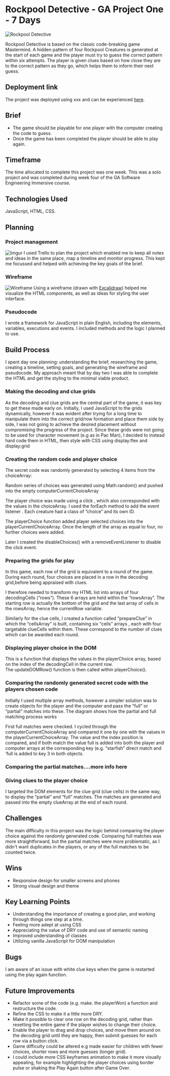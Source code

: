 # Rockpool Detective - GA Project One - 7 Days

![Rockpool Detective](https://i.imgur.com/1E7ZomE.png)

Rockpool Detective is based on the classic code-breaking game Mastermind.  A hidden pattern of four Rockpool Creatures is generated at the start of each game and the player must try to guess the correct pattern within six attempts. The player is given clues based on how close they are to the correct pattern as they go, which helps them to inform their next guess. 

## Deployment link

The project was deployed using xxx and can be experienced [here](https://bit.ly/Rockpool-Detective).

## Brief 
* The game should be playable for one player with the computer creating the code to guess.
* Once the game has been completed the player should be able to play again.

## Timeframe

The time allocated to complete this project was one week. This was a solo project and was completed during week four of the GA Software Engineering Immersive course.

## Technologies Used
JavaScript, HTML, CSS.

## Planning

### Project management

![Imgur](https://)
I used Trello to plan the project which enabled me to keep all notes and ideas in the same place, map a timeline and monitor progress. This kept me focussed and helped with achieving the key goals of the brief. 

### Wireframe

![Wireframe](https://)
Using a wireframe (drawn with [Excalidraw](https://excalidraw.com)) helped me visualize the HTML components, as well as ideas for styling the user interface.

### Pseudocode

I wrote a framework for JavaScript in plain English, including the elements, variables, executions and events. I included methods and the logic I planned to use. 

##  Build Process

I spent day one planning: understanding the brief, researching the game, creating a timeline, setting goals, and generating the wireframe and pseudocode. My approach meant that by day two I was able to complete the HTML and get the styling to the minimal viable product.

### Making the decoding and clue grids
As the  decoding and clue grids are the central part of the game, it was key to get these made early on. Initially, I used JavaScript to the grids dynamically, however it was evident after trying for a long time to manipulate them into the correct grid/row formation and place them side by side, I was not going to achieve the desired placement without compromising the progress of the project.  Since these grids were not going to be used for character movement (e.g as in Pac Man),  I decided to instead hard code them in HTML, then style with CSS using display:flex and display:grid

### Creating the random code and player choice
The secret code was randomly generated by selecting 4 items from the choiceArray:

Random series of choices was generated using Math.random() and pushed into the empty computerCurrentChoiceArray

The player choice was made using a click , which also corresponded with the values in the choiceArray. I used the forEach method to add the event listener . Each creature had a class of “choice” and its own ID.

The playerChoice function added player selected choices into the playerCurrentChoiceArray. Once the length of the array as equal to four, no further choices were added.

Later I created the disableChoices() with a removeEventListener to disable the click event.

### Preparing the grids for play

In this game, each row of the grid is equivalent to a round of the game. During each round, four choices are placed in a row in the decoding grid,before being appraised with clues. 

I therefore needed to transform my HTML list into arrays of four decodingCells (“rows”). These 6 arrays are held within the “rowsArray”. The starting row is actually the bottom of the grid and the last array of cells in the rowsArray, hence the currentRow variable. 

Similarly for the clue cells, I created a function called “prepareClue” in which the “cellsArray” is built, containing six “cells” arrays , each with four targetable clueCells within them. These correspond to the number of clues which can be awarded each round. 


### Displaying player choice in the DOM
This is a function that displays  the values in the playerChoice array, based on the index of the decodingCell in the current row.  
The updateDOMRow() function is then called within playerChoice().

### Comparing the randomly generated secret code with the players chosen code
Initially I used multiple array methods, however a simpler solution was to create objects for the player and the computer and pass the “full” or “partial” matches into these. 		The diagram shows how the partial and full matching process works

First full matches were checked. I cycled through the computerCurrentChoiceArray and compared it one by one with the values in the playerCurrentChoiceArray. The value and the index position is compared, and if both match the value full is added into both the player and computer arrays at the corresponding key (e.g. “starfish” direct match and ‘full is added to key 3 in both objects. 

### Comparing the partial matches….more info here

### Giving clues to the player choice
I targeted the DOM elements for the clue grid  (clue cells) in the same way, to display the “partial” and “full” matches. The matches are generated and passed into the empty clueArray at the end of each round. 

## Challenges

The main difficulty in this project was the logic behind comparing the player choice against the randomly generated code. Comparing full matches was more straightforward, but the partial matches were more problematic, as I didn't want duplicates in the players, or any of the full matches to be counted twice.

## Wins
* Responsive design for smaller screens and phones
* Strong visual design and theme

## Key Learning Points

* Understanding the importance of creating a good plan, and working through things one step at a time. 
* Feeling more adept at using CSS
* Appreciating the value of DRY code and use of semantic naming
* Improved understanding of classes 
* Utilizing vanilla JavaScript for DOM manipulation 

## Bugs

I am aware of an issue with white clue keys when the game is restarted using the play again function. 

## Future Improvements

* Refactor some of the code (e.g. make. the playerWon) a function and restructure the code.
* Refine the CSS to make it a little more DRY.
* Make it possible to clear one row on the decoding grid, rather than resetting the entire game if the player wishes to change their choice.
* Enable the player to drag and drop choices, and move them around on the decoding grid until they are happy, then submit guesses for each row via a button click. 
* Game difficulty could be altered e.g made easier for children with fewer choices, shorter rows and more guesses (longer grid). 
* I could include more CSS keyframes animation to make it more visually appealing, for example highlighting the player choices using border pulse or shaking the Play Again button after Game Over.








